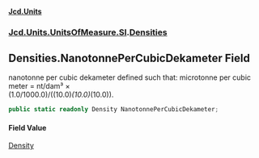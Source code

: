 #### [Jcd.Units](index.md 'index')
### [Jcd.Units.UnitsOfMeasure.SI](Jcd.Units.UnitsOfMeasure.SI.md 'Jcd.Units.UnitsOfMeasure.SI').[Densities](Densities.md 'Jcd.Units.UnitsOfMeasure.SI.Densities')

## Densities.NanotonnePerCubicDekameter Field

nanotonne per cubic dekameter defined such that: microtonne per cubic meter = nt/dam³ ×  
(1.0/1000.0)/((10.0)*(10.0)*(10.0)).

```csharp
public static readonly Density NanotonnePerCubicDekameter;
```

#### Field Value
[Density](Density.md 'Jcd.Units.UnitTypes.Density')